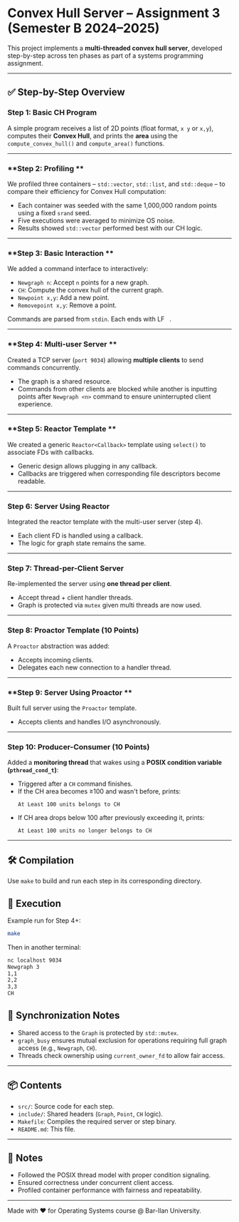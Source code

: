# Convex Hull Server – Assignment 3 (Semester B 2024–2025)

This project implements a **multi-threaded convex hull server**, developed step-by-step across ten phases as part of a systems programming assignment.

---

## ✅ Step-by-Step Overview

### **Step 1: Basic CH Program**
A simple program receives a list of 2D points (float format, `x y` or `x,y`), computes their **Convex Hull**, and prints the **area** using the `compute_convex_hull()` and `compute_area()` functions.

---

### **Step 2: Profiling **
We profiled three containers – `std::vector`, `std::list`, and `std::deque` – to compare their efficiency for Convex Hull computation:
- Each container was seeded with the same 1,000,000 random points using a fixed `srand` seed.
- Five executions were averaged to minimize OS noise.
- Results showed `std::vector` performed best with our CH logic.

---

### **Step 3: Basic Interaction **
We added a command interface to interactively:
- `Newgraph n`: Accept `n` points for a new graph.
- `CH`: Compute the convex hull of the current graph.
- `Newpoint x,y`: Add a new point.
- `Removepoint x,y`: Remove a point.

Commands are parsed from `stdin`. Each ends with LF `
`.

---

### **Step 4: Multi-user Server **
Created a TCP server (`port 9034`) allowing **multiple clients** to send commands concurrently.
- The graph is a shared resource.
- Commands from other clients are blocked while another is inputting points after `Newgraph <n>` command
  to ensure uninterrupted client experience.

---

### **Step 5: Reactor Template **
We created a generic `Reactor<Callback>` template using `select()` to associate FDs with callbacks.
- Generic design allows plugging in any callback.
- Callbacks are triggered when corresponding file descriptors become readable.

---

### **Step 6: Server Using Reactor**
Integrated the reactor template with the multi-user server (step 4).
- Each client FD is handled using a callback.
- The logic for graph state remains the same.

---

### **Step 7: Thread-per-Client Server**
Re-implemented the server using **one thread per client**.
- Accept thread + client handler threads.
- Graph is protected via `mutex` given multi threads are now used.

---

### **Step 8: Proactor Template (10 Points)**
A `Proactor` abstraction was added:
- Accepts incoming clients.
- Delegates each new connection to a handler thread.

---

### **Step 9: Server Using Proactor **
Built full server using the `Proactor` template.
- Accepts clients and handles I/O asynchronously.
---

### **Step 10: Producer-Consumer (10 Points)**
Added a **monitoring thread** that wakes using a **POSIX condition variable (`pthread_cond_t`)**:
- Triggered after a `CH` command finishes.
- If the CH area becomes ≥100 and wasn't before, prints:
  ```
  At Least 100 units belongs to CH
  ```
- If CH area drops below 100 after previously exceeding it, prints:
  ```
  At Least 100 units no longer belongs to CH
  ```

---

## 🛠️ Compilation

Use `make` to build and run each step in its corresponding directory.

## 🚀 Execution

Example run for Step 4+:
```bash
make
```

Then in another terminal:
```bash
nc localhost 9034
Newgraph 3
1,1
2,2
3,3
CH
```

## 🔐 Synchronization Notes

- Shared access to the `Graph` is protected by `std::mutex`.
- `graph_busy` ensures mutual exclusion for operations requiring full graph access (e.g., `Newgraph`, `CH`).
- Threads check ownership using `current_owner_fd` to allow fair access.

---

## 📦 Contents

- `src/`: Source code for each step.
- `include/`: Shared headers (`Graph`, `Point`, `CH` logic).
- `Makefile`: Compiles the required server or step binary.
- `README.md`: This file.

---

## 🧠 Notes

- Followed the POSIX thread model with proper condition signaling.
- Ensured correctness under concurrent client access.
- Profiled container performance with fairness and repeatability.

---

Made with ❤️ for Operating Systems course @ Bar-Ilan University.